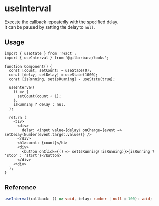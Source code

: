 # useInterval

Execute the callback repeatedly with the specified delay.  
It can be paused by setting the delay to `null`.

## Usage

```tsx
import { useState } from 'react';
import { useInterval } from '@gilbarbara/hooks';

function Component() {
  const [count, setCount] = useState(0);
  const [delay, setDelay] = useState(1000);
  const [isRunning, setIsRunning] = useState(true);

  useInterval(
    () => {
      setCount(count + 1);
    },
    isRunning ? delay : null
  );

  return (
    <div>
      <div>
        delay: <input value={delay} onChange={event => setDelay(Number(event.target.value))} />
      </div>
      <h1>count: {count}</h1>
      <div>
        <button onClick={() => setIsRunning(!isRunning)}>{isRunning ? 'stop' : 'start'}</button>
      </div>
    </div>
  );
}
```

## Reference

```typescript
useInterval(callback: () => void, delay: number | null = 100): void;
```
